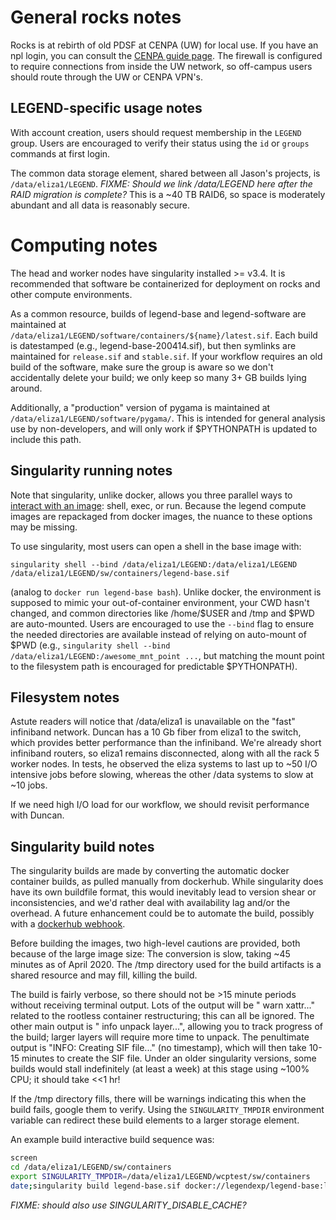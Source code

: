 # General rocks notes
Rocks is at rebirth of old PDSF at CENPA (UW) for local use.
If you have an npl login, you can consult the [CENPA guide page](https://cenpa.npl.washington.edu/display/CENPA/Introduction).
The firewall is configured to require connections from inside the UW network, so off-campus users should route through the UW or CENPA VPN's.

## LEGEND-specific usage notes
With account creation, users should request membership in the `LEGEND` group.
Users are encouraged to verify their status using the `id` or `groups` commands at first login.

The common data storage element, shared between all Jason's projects, is `/data/eliza1/LEGEND`.
_FIXME: Should we link /data/LEGEND here after the RAID migration is complete?_
This is a ~40 TB RAID6, so space is moderately abundant and all data is reasonably secure.

# Computing notes
The head and worker nodes have singularity installed >= v3.4.
It is recommended that software be containerized for deployment on rocks and other compute environments.

As a common resource, builds of legend-base and legend-software are maintained at `/data/eliza1/LEGEND/software/containers/${name}/latest.sif`.
Each build is datestamped (e.g., legend-base-200414.sif), but then symlinks are maintained for `release.sif` and `stable.sif`.
If your workflow requires an old build of the software, make sure the group is aware so we don't accidentally delete your build; we only keep so many 3+ GB builds lying around.

Additionally, a "production" version of pygama is maintained at `/data/eliza1/LEGEND/software/pygama/`.
This is intended for general analysis use by non-developers, and will only work if $PYTHONPATH is updated to include this path.

## Singularity running notes
Note that singularity, unlike docker, allows you three parallel ways to [interact with an image](https://sylabs.io/guides/3.0/user-guide/quick_start.html#interact-with-images): shell, exec, or run.
Because the legend compute images are repackaged from docker images, the nuance to these options may be missing.

To use singularity, most users can open a shell in the base image with:

`singularity shell --bind /data/eliza1/LEGEND:/data/eliza1/LEGEND /data/eliza1/LEGEND/sw/containers/legend-base.sif`

(analog to `docker run legend-base bash`).
Unlike docker, the environment is supposed to mimic your out-of-container environment, your CWD hasn't changed, and common directories like /home/$USER and /tmp and $PWD are auto-mounted.
Users are encouraged to use the `--bind` flag to ensure the needed directories are available instead of relying on auto-mount of $PWD (e.g., `singularity shell --bind /data/eliza1/LEGEND:/awesome_mnt_point ...`, but matching the mount point to the filesystem path is encouraged for predictable $PYTHONPATH).

## Filesystem notes
Astute readers will notice that /data/eliza1 is unavailable on the "fast" infiniband network.
Duncan has a 10 Gb fiber from eliza1 to the switch, which provides better performance than the infiniband.
We're already short infiniband routers, so eliza1 remains disconnected, along with all the rack 5 worker nodes.
In tests, he observed the eliza systems to last up to ~50 I/O intensive jobs before slowing, whereas the other /data systems to slow at ~10 jobs.

If we need high I/O load for our workflow, we should revisit performance with Duncan.

## Singularity build notes
The singularity builds are made by converting the automatic docker container builds, as pulled manually from dockerhub.
While singularity does have its own buildfile format, this would inevitably lead to version shear or inconsistencies, and we'd rather deal with availability lag and/or the overhead.
A future enhancement could be to automate the build, possibly with a [dockerhub webhook](https://docs.docker.com/docker-hub/webhooks/).

Before building the images, two high-level cautions are provided, both because of the large image size:
The conversion is slow, taking ~45 minutes as of April 2020.
The /tmp directory used for the build artifacts is a shared resource and may fill, killing the build.

The build is fairly verbose, so there should not be >15 minute periods without receiving terminal output.
Lots of the output will be "<timestamp> warn xattr..." related to the rootless container restructuring; this can all be ignored.
The other main output is "<timestamp> info unpack layer...", allowing you to track progress of the build; larger layers will require more time to unpack.
The penultimate output is "INFO:    Creating SIF file..." (no timestamp), which will then take 10-15 minutes to create the SIF file.
Under an older singularity versions, some builds would stall indefinitely (at least a week) at this stage using ~100% CPU; it should take <<1 hr!

If the /tmp directory fills, there will be warnings indicating this when the build fails, google them to verify.
Using the `SINGULARITY_TMPDIR` environment variable can redirect these build elements to a larger storage element.

An example build interactive build sequence was:
```bash
screen
cd /data/eliza1/LEGEND/sw/containers
export SINGULARITY_TMPDIR=/data/eliza1/LEGEND/wcptest/sw/containers
date;singularity build legend-base.sif docker://legendexp/legend-base:latest;date
```
*FIXME: should also use SINGULARITY_DISABLE_CACHE?*
